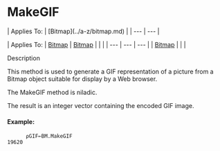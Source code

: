 




<h1 class="heading"><span class="name">MakeGIF</span></h1>
| Applies To: | [Bitmap](../a-z/bitmap.md) |
| --- | ---  |

| Applies To: | [Bitmap](../a-z/bitmap.md) | [Bitmap](../a-z/bitmap.md) |  |  |
| --- | --- | ---  |
| [Bitmap](../a-z/bitmap.md) |  |  |


Description


This method is used to generate a  GIF representation of a picture from a Bitmap object suitable for display by a Web browser.


The MakeGIF method is niladic.


The result is an integer vector containing the encoded GIF image.

#### Example:
```apl
      ⍴GIF←BM.MakeGIF
19620
```



